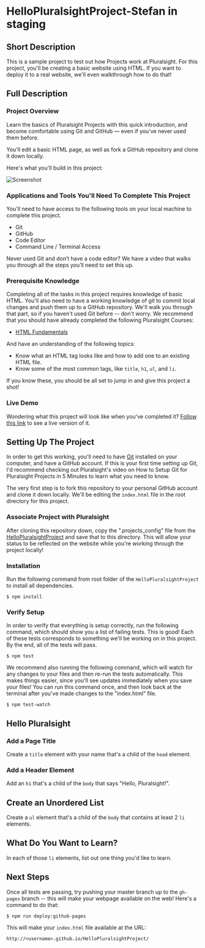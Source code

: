 # HelloPluralsightProject-Stefan in staging

## Short Description

This is a sample project to test out how Projects work at Pluralsight. For this project, you'll be creating a basic website using HTML. If you want to deploy it to a real website, we'll even walkthrough how to do that!



## Full Description

### Project Overview

Learn the basics of Pluralsight Projects with this quick introduction, and become comfortable using Git and GitHub — even if you’ve never used them before.

You'll edit a basic HTML page, as well as fork a GitHub repository and clone it down locally.

Here's what you'll build in this project:

![Screenshot](https://raw.githubusercontent.com/pluralsight-projects/HelloPluralsightProject/master/screenshot.png)

### Applications and Tools You'll Need To Complete This Project

You'll need to have access to the following tools on your local machine to complete this project.

* Git
* GitHub
* Code Editor
* Command Line / Terminal Access

Never used Git and don’t have a code editor? We have a video that walks you through all the steps you’ll need to set this up.

### Prerequisite Knowledge

Completing all of the tasks in this project requires knowledge of basic HTML.  You'll also need to have a working knowledge of git to commit local changes and push them up to a GitHub repository.  We'll walk you through that part, so if you haven't used Git before -- don't worry. We recommend that you should have already completed the following Pluralsight Courses:

* [HTML Fundamentals](https://app.pluralsight.com/library/courses/html-fundamentals/table-of-contents)

And have an understanding of the following topics:

* Know what an HTML tag looks like and how to add one to an existing HTML file.
* Know some of the most common tags, like `title`, `h1`, `ul`, and `li`.

If you know these, you should be all set to jump in and give this project a shot!

### Live Demo

Wondering what this project will look like when you've completed it? [Follow this link](#) to see a live version of it.



## Setting Up The Project

In order to get this working, you'll need to have [Git](https://git-scm.com/) installed on your computer, and have a GitHub account. If this is your first time setting up Git, I'd recommend checking out Pluralsight's video on How to Setup Git for Pluralsight Projects in 5 Minutes to learn what you need to know.

The very first step is to fork this repository to your personal GitHub account and clone it down locally. We'll be editing the `index.html` file in the root directory for this project.

### Associate Project with Pluralsight

After cloning this repository down, copy the ".projects_config" file from the [HelloPluralsightProject](#) and save that to this directory. This will allow your status to be reflected on the website while you're working through the project locally!

[//]: # (install: "npm install")
### Installation

Run the following command from root folder of the `HelloPluralsightProject` to install all dependencies.

```
$ npm install
```

[//]: # (test: "npm test")
[//]: # (test-watch: "npm test-watch")
### Verify Setup

In order to verify that everything is setup correctly, run the following command, which should show you a list of failing tests. This is good! Each of these tests corresponds to something we'll be working on in this project. By the end, all of the tests will pass.

```
$ npm test
```

We recommend also running the following command, which will watch for any changes to your files and then re-run the tests automatically. This makes things easier, since you'll see updates immediately when you save your files! You can run this command once, and then look back at the terminal after you've made changes to the "index.html" file.

```
$ npm test-watch
```



[//]: # (project_id: hello-pluralsight)
[//]: # (test: node_modules/.bin/mocha test/hello-pluralsight_test.js)
## Hello Pluralsight

[//]: # (task_id: @title)
### Add a Page Title

Create a `title` element with your name that's a child of the `head` element.

[//]: # (task_id: @h1)
### Add a Header Element

Add an `h1` that's a child of the `body` that says "Hello, Pluralsight!".

[//]: # (task_id: @ul)
## Create an Unordered List

Create a `ul` element that's a child of the `body` that contains at least 2 `li` elements.

[//]: # (task_id: @li)
## What Do You Want to Learn?

In each of those `li` elements, list out one thing you'd like to learn.





## Next Steps

Once all tests are passing, try pushing your master branch up to the `gh-pages` branch -- this will make your webpage available on the web! Here's a command to do that:

```
$ npm run deploy:github-pages
```

This will make your `index.html` file available at the URL:

`http://<username>.github.io/HelloPluralsightProject/`
